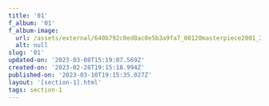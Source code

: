 ```yaml
---
title: '01'
f_album: '01'
f_album-image:
  url: /assets/external/640b792c0ed8ac0e5b3a9fa7_00120masterpiece2001_2_srgb.jpg
  alt: null
slug: '01'
updated-on: '2023-03-08T15:19:07.569Z'
created-on: '2023-02-28T19:15:18.994Z'
published-on: '2023-03-10T19:15:35.027Z'
layout: '[section-1].html'
tags: section-1
---
```



